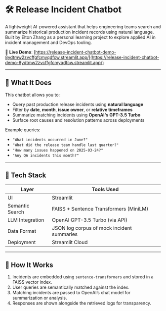 # 🛠️ Release Incident Chatbot

A lightweight AI-powered assistant that helps engineering teams search and summarize historical production incident records using natural language.
Built by Elton Zhang as a personal learning project to explore applied AI in incident management and DevOps tooling.

🔗 **Live Demo**: [https://release-incident-chatbot-demo-8ydtmw2zvcffgfcmyqdfcw.streamlit.app/](https://release-incident-chatbot-demo-8ydtmw2zvcffgfcmyqdfcw.streamlit.app/)

---

## 🧠 What It Does

This chatbot allows you to:
- Query past production release incidents using **natural language**
- Filter by **date**, **month**, **issue owner**, or **relative timeframes**
- Summarize matching incidents using **OpenAI's GPT-3.5 Turbo**
- Surface root causes and resolution patterns across deployments

Example queries:
- `"What incidents occurred in June?"`
- `"What did the release team handle last quarter?"`
- `"How many issues happened on 2025-03-24?"`
- `"Any QA incidents this month?"`

---

## 🧰 Tech Stack

| Layer            | Tools Used                                  |
|------------------|---------------------------------------------|
| UI               | Streamlit                                   |
| Semantic Search  | FAISS + Sentence Transformers (MiniLM)      |
| LLM Integration  | OpenAI GPT-3.5 Turbo (via API)              |
| Data Format      | JSON log corpus of mock incident summaries  |
| Deployment       | Streamlit Cloud                             |

---

## 🚀 How It Works

1. Incidents are embedded using `sentence-transformers` and stored in a FAISS vector index.
2. User queries are semantically matched against the index.
3. Matching incidents are passed to OpenAI’s chat model for summarization or analysis.
4. Responses are shown alongside the retrieved logs for transparency.


